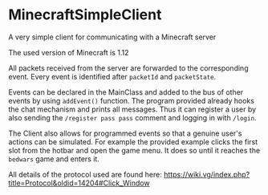 # MinecraftSimpleClient
A very simple client for communicating with a Minecraft server

The used version of Minecraft is 1.12


All packets received from the server are forwarded to the corresponding event. Every event is identified after `packetId` and `packetState`.


Events can be declared in the MainClass and added to the bus of other events by using `addEvent()` function.
The program provided already hooks the chat mechanism and prints all messages. Thus it can register a user by also sending the `/register pass pass` comment and logging in with `/login`.

The Client also allows for programmed events so that a genuine user's actions can be simulated. For example the provided example clicks the first slot from the hotbar and open the game menu. It does so until it reaches the `bedwars` game and enters it.

All details of the protocol used are found here: https://wiki.vg/index.php?title=Protocol&oldid=14204#Click_Window
